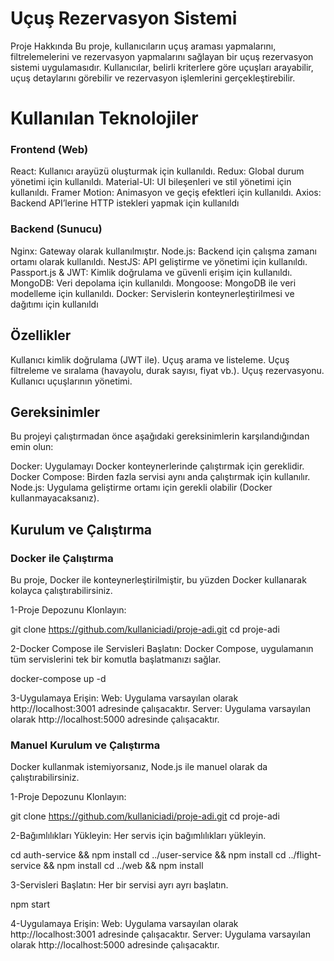 # Uçuş Rezervasyon Sistemi
Proje Hakkında
Bu proje, kullanıcıların uçuş araması yapmalarını, filtrelemelerini ve rezervasyon yapmalarını sağlayan bir uçuş rezervasyon sistemi uygulamasıdır. 
Kullanıcılar, belirli kriterlere göre uçuşları arayabilir, uçuş detaylarını görebilir ve rezervasyon işlemlerini gerçekleştirebilir.

# Kullanılan Teknolojiler
 
### Frontend (Web)
React: Kullanıcı arayüzü oluşturmak için kullanıldı.
Redux: Global durum yönetimi için kullanıldı.
Material-UI: UI bileşenleri ve stil yönetimi için kullanıldı.
Framer Motion: Animasyon ve geçiş efektleri için kullanıldı.
Axios: Backend API’lerine HTTP istekleri yapmak için kullanıldı


### Backend (Sunucu)

Nginx: Gateway olarak kullanılmıştır.
Node.js: Backend için çalışma zamanı ortamı olarak kullanıldı.
NestJS: API geliştirme ve yönetimi için kullanıldı.
Passport.js & JWT: Kimlik doğrulama ve güvenli erişim için kullanıldı.
MongoDB: Veri depolama için kullanıldı.
Mongoose: MongoDB ile veri modelleme için kullanıldı.
Docker: Servislerin konteynerleştirilmesi ve dağıtımı için kullanıldı

## Özellikler
Kullanıcı kimlik doğrulama (JWT ile).
Uçuş arama ve listeleme.
Uçuş filtreleme ve sıralama (havayolu, durak sayısı, fiyat vb.).
Uçuş rezervasyonu.
Kullanıcı uçuşlarının yönetimi.

## Gereksinimler
Bu projeyi çalıştırmadan önce aşağıdaki gereksinimlerin karşılandığından emin olun:

Docker: Uygulamayı Docker konteynerlerinde çalıştırmak için gereklidir.
Docker Compose: Birden fazla servisi aynı anda çalıştırmak için kullanılır.
Node.js: Uygulama geliştirme ortamı için gerekli olabilir (Docker kullanmayacaksanız).

## Kurulum ve Çalıştırma

### Docker ile Çalıştırma
Bu proje, Docker ile konteynerleştirilmiştir, bu yüzden Docker kullanarak kolayca çalıştırabilirsiniz.

1-Proje Depozunu Klonlayın:

git clone https://github.com/kullaniciadi/proje-adi.git
cd proje-adi

2-Docker Compose ile Servisleri Başlatın:
Docker Compose, uygulamanın tüm servislerini tek bir komutla başlatmanızı sağlar.

docker-compose up -d

3-Uygulamaya Erişin:
Web:    Uygulama varsayılan olarak http://localhost:3001 adresinde çalışacaktır.
Server: Uygulama varsayılan olarak http://localhost:5000 adresinde çalışacaktır.


### Manuel Kurulum ve Çalıştırma
Docker kullanmak istemiyorsanız, Node.js ile manuel olarak da çalıştırabilirsiniz.

1-Proje Depozunu Klonlayın:

git clone https://github.com/kullaniciadi/proje-adi.git
cd proje-adi

2-Bağımlılıkları Yükleyin:
Her servis için bağımlılıkları yükleyin.

cd auth-service && npm install
cd ../user-service && npm install
cd ../flight-service && npm install
cd ../web && npm install

3-Servisleri Başlatın:
Her bir servisi ayrı ayrı başlatın.

npm start

4-Uygulamaya Erişin:
Web:    Uygulama varsayılan olarak http://localhost:3001 adresinde çalışacaktır.
Server: Uygulama varsayılan olarak http://localhost:5000 adresinde çalışacaktır.